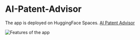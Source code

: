# AI-Patent-Advisor

The app is deployed on HuggingFace Spaces. 
[AI Patent Advisor](https://huggingface.co/spaces/deep-ag/ai-patent-advisor)

![Features of the app](https://github.com/user-attachments/assets/4cae7458-dadb-4107-9d42-9a0dd75e7cf6)

